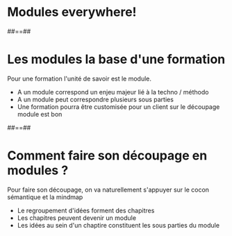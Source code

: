 <!-- .slide: class="transition bg-white" -->

# Modules everywhere!

##==##

# Les modules la base d'une formation

Pour une formation l'unité de savoir est le module.

- A un module correspond un enjeu majeur lié à la techno / méthodo
- A un module peut correspondre plusieurs sous parties
- Une formation pourra être customisée pour un client sur le découpage module est bon

##==##

# Comment faire son découpage en modules ?

Pour faire son découpage, on va naturellement s'appuyer sur le cocon sémantique et la mindmap

- Le regroupement d'idées forment des chapitres
- Les chapitres peuvent devenir un module
- Les idées au sein d'un chaptire constituent les sous parties du module
